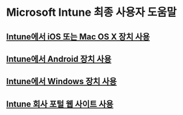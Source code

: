 # Microsoft Intune 최종 사용자 도움말
## [Intune에서 iOS 또는 Mac OS X 장치 사용](using-your-ios-or-mac-os-x-device-with-intune.md)
## [Intune에서 Android 장치 사용](using-your-android-device-with-intune.md)
## [Intune에서 Windows 장치 사용](using-your-windows-device-with-intune.md)
## [Intune 회사 포털 웹 사이트 사용](using-the-intune-company-portal-website.md)


<!--HONumber=Nov16_HO4-->


